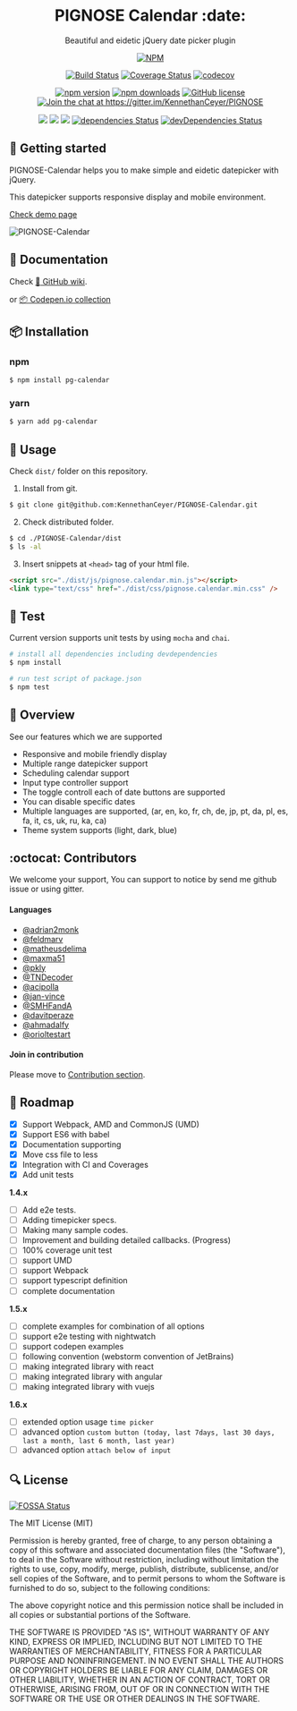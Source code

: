 <h1 align="center">PIGNOSE Calendar :date:</h1>

<p align="center">Beautiful and eidetic jQuery date picker plugin</p>

<p align="center"><a href="https://nodei.co/npm/pg-calendar/"><img src="https://nodei.co/npm/pg-calendar.png" alt="NPM"></a></p>

<p align="center">
  <a href="https://travis-ci.org/KennethanCeyer/pg-calendar"><img src="https://travis-ci.org/KennethanCeyer/pg-calendar.svg?branch=master" alt="Build Status"></a>
  <a href="https://coveralls.io/github/KennethanCeyer/pg-calendar?branch=master"><img src="https://coveralls.io/repos/github/KennethanCeyer/pg-calendar/badge.svg?branch=master" alt="Coverage Status"></a>
  <a href="https://codecov.io/gh/KennethanCeyer/pg-calendar"><img src="https://codecov.io/gh/KennethanCeyer/pg-calendar/branch/master/graph/badge.svg" alt="codecov"></a>
</p>

<p align="center">
  <a href="https://badge.fury.io/js/pg-calendar"><img src="https://badge.fury.io/js/pg-calendar.svg" alt="npm version"></a>
  <a href="https://www.npmjs.com/package/pg-calendar"><img src="https://img.shields.io/npm/dm/pg-calendar.svg?maxAge=2592000" alt="npm downloads"></a>
  <a href="https://github.com/KennethanCeyer/pg-calendar/blob/master/LICENSE"><img src="https://img.shields.io/github/license/KennethanCeyer/pg-calendar.svg" alt="GitHub license"></a>
  <a href="https://gitter.im/KennethanCeyer/PIGNOSE?utm_source=badge&amp;utm_medium=badge&amp;utm_campaign=pr-badge&amp;utm_content=badge"><img src="https://badges.gitter.im/Join%20Chat.svg" alt="Join the chat at https://gitter.im/KennethanCeyer/PIGNOSE"></a>
</p>

<p align="center">
  <a href="https://www.codefactor.io/repository/github/kennethanceyer/pg-calendar"><img src="https://www.codefactor.io/repository/github/kennethanceyer/pg-calendar/badge" /></a>
  <a href="https://codeclimate.com/github/KennethanCeyer/pg-calendar/maintainability"><img src="https://api.codeclimate.com/v1/badges/e46890fbd4a5f14603b4/maintainability" /></a>
  <a href="https://codeclimate.com/github/KennethanCeyer/pg-calendar/test_coverage"><img src="https://api.codeclimate.com/v1/badges/e46890fbd4a5f14603b4/test_coverage" /></a>
  <a href="https://david-dm.org/kennethanceyer/pg-calendar"><img src="https://david-dm.org/kennethanceyer/pg-calendar/status.svg" alt="dependencies Status"></a>
  <a href="https://david-dm.org/kennethanceyer/pg-calendar?type=dev"><img src="https://david-dm.org/kennethanceyer/pg-calendar/dev-status.svg" alt="devDependencies Status"></a>
</p>

## :clap: Getting started

PIGNOSE-Calendar helps you to make simple and eidetic datepicker with jQuery.

This datepicker supports responsive display and mobile environment.

[Check demo page](http://www.pigno.se/barn/PIGNOSE-Calendar)

![PIGNOSE-Calendar](http://www.pigno.se/barn/PIGNOSE-Calendar/demo/img/screenshot_main.png?t=201701170854)

## :page_with_curl: Documentation

Check [:book: GitHub wiki](https://github.com/KennethanCeyer/pg-calendar/wiki/Documentation).

or [:package: Codepen.io collection](https://codepen.io/collection/Dbgpqm/)

## :package: Installation

### npm

```bash
$ npm install pg-calendar
```

### yarn

```bash
$ yarn add pg-calendar
```

## :triumph: Usage

Check `dist/` folder on this repository.

1. Install from git.

 ```bash
$ git clone git@github.com:KennethanCeyer/PIGNOSE-Calendar.git
```

2. Check distributed folder.

 ```bash
 $ cd ./PIGNOSE-Calendar/dist
 $ ls -al
```

3. Insert snippets at `<head>` tag of your html file.

 ```html
<script src="./dist/js/pignose.calendar.min.js"></script>
<link type="text/css" href="./dist/css/pignose.calendar.min.css" />
```

## :space_invader: Test

Current version supports unit tests by using `mocha` and `chai`.

```bash
# install all dependencies including devdependencies
$ npm install

# run test script of package.json
$ npm test
```

## :beer: Overview

See our features which we are supported

- Responsive and mobile friendly display
- Multiple range datepicker support
- Scheduling calendar support
- Input type controller support
- The toggle controll each of date buttons are supported
- You can disable specific dates
- Multiple languages are supported, (ar, en, ko, fr, ch, de, jp, pt, da, pl, es, fa, it, cs, uk, ru, ka, ca)
- Theme system supports (light, dark, blue)

## :octocat: Contributors

We welcome your support, You can support to notice by send me github issue or using gitter.

#### Languages

- [@adrian2monk](https://www.github.com/adrian2monk)
- [@feldmarv](https://www.github.com/feldmarv)
- [@matheusdelima](https://www.github.com/matheusdelima)
- [@maxma51](https://www.github.com/maxma51)
- [@pkly](https://www.github.com/pkly)
- [@TNDecoder](https://www.github.com/TNDecoder)
- [@acipolla](https://www.github.com/acipolla)
- [@jan-vince](https://github.com/jan-vince)
- [@SMHFandA](https://github.com/SMHFandA)
- [@davitperaze](https://github.com/davitperaze)
- [@ahmadalfy](https://github.com/ahmadalfy)
- [@orioltestart](https://github.com/orioltestart)

#### Join in contribution

Please move to [Contribution section](https://github.com/KennethanCeyer/PIGNOSE-Calendar/wiki/Contribution).

## :triangular_flag_on_post: Roadmap

- [x] Support Webpack, AMD and CommonJS (UMD)
- [x] Support ES6 with babel
- [x] Documentation supporting
- [x] Move css file to less
- [x] Integration with CI and Coverages
- [x] Add unit tests

**1.4.x**

- [ ] Add e2e tests.
- [ ] Adding timepicker specs.
- [ ] Making many sample codes.
- [ ] Improvement and building detailed callbacks. (Progress)
- [ ] 100% coverage unit test
- [ ] support UMD
- [ ] support Webpack
- [ ] support typescript definition
- [ ] complete documentation

**1.5.x**

- [ ] complete examples for combination of all options
- [ ] support e2e testing with nightwatch
- [ ] support codepen examples
- [ ] following convention (webstorm convention of JetBrains)
- [ ] making integrated library with react
- [ ] making integrated library with angular
- [ ] making integrated library with vuejs

**1.6.x**

- [ ] extended option usage `time picker`
- [ ] advanced option `custom button (today, last 7days, last 30 days, last a month, last 6 month, last year)`
- [ ] advanced option `attach below of input`

## :mag: License

[![FOSSA Status](https://app.fossa.io/api/projects/git%2Bgithub.com%2FKennethanCeyer%2Fpg-calendar.svg?type=large)](https://app.fossa.io/projects/git%2Bgithub.com%2FKennethanCeyer%2Fpg-calendar?ref=badge_large)

The MIT License (MIT)

Permission is hereby granted, free of charge, to any person obtaining a copy of this software and associated documentation files (the "Software"), to deal in the Software without restriction, including without limitation the rights to use, copy, modify, merge, publish, distribute, sublicense, and/or sell copies of the Software, and to permit persons to whom the Software is furnished to do so, subject to the following conditions:

The above copyright notice and this permission notice shall be included in all copies or substantial portions of the Software.

THE SOFTWARE IS PROVIDED "AS IS", WITHOUT WARRANTY OF ANY KIND, EXPRESS OR IMPLIED, INCLUDING BUT NOT LIMITED TO THE WARRANTIES OF MERCHANTABILITY, FITNESS FOR A PARTICULAR PURPOSE AND NONINFRINGEMENT. IN NO EVENT SHALL THE AUTHORS OR COPYRIGHT HOLDERS BE LIABLE FOR ANY CLAIM, DAMAGES OR OTHER LIABILITY, WHETHER IN AN ACTION OF CONTRACT, TORT OR OTHERWISE, ARISING FROM, OUT OF OR IN CONNECTION WITH THE SOFTWARE OR THE USE OR OTHER DEALINGS IN THE SOFTWARE.
